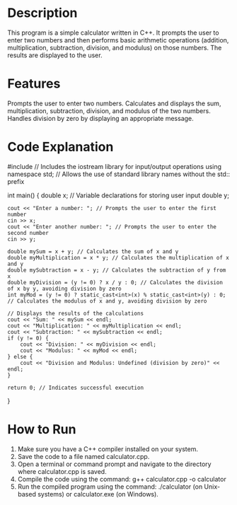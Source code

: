 # Description
This program is a simple calculator written in C++. It prompts the user to enter two numbers and then performs basic arithmetic operations (addition, multiplication, subtraction, division, and modulus) on those numbers. The results are displayed to the user.

# Features
Prompts the user to enter two numbers.
Calculates and displays the sum, multiplication, subtraction, division, and modulus of the two numbers.
Handles division by zero by displaying an appropriate message.
# Code Explanation

#include <iostream> // Includes the iostream library for input/output operations
using namespace std; // Allows the use of standard library names without the std:: prefix

int main() {
    double x; // Variable declarations for storing user input
    double y;

    cout << "Enter a number: "; // Prompts the user to enter the first number
    cin >> x;
    cout << "Enter another number: "; // Prompts the user to enter the second number
    cin >> y;

    double mySum = x + y; // Calculates the sum of x and y
    double myMultiplication = x * y; // Calculates the multiplication of x and y
    double mySubtraction = x - y; // Calculates the subtraction of y from x
    double myDivision = (y != 0) ? x / y : 0; // Calculates the division of x by y, avoiding division by zero
    int myMod = (y != 0) ? static_cast<int>(x) % static_cast<int>(y) : 0; // Calculates the modulus of x and y, avoiding division by zero

    // Displays the results of the calculations
    cout << "Sum: " << mySum << endl;
    cout << "Multiplication: " << myMultiplication << endl;
    cout << "Subtraction: " << mySubtraction << endl;
    if (y != 0) {
        cout << "Division: " << myDivision << endl;
        cout << "Modulus: " << myMod << endl;
    } else {
        cout << "Division and Modulus: Undefined (division by zero)" << endl;
    }

    return 0; // Indicates successful execution
}
# How to Run
1. Make sure you have a C++ compiler installed on your system.
2. Save the code to a file named calculator.cpp.
3. Open a terminal or command prompt and navigate to the directory where calculator.cpp is saved.
4. Compile the code using the command: g++ calculator.cpp -o calculator
5. Run the compiled program using the command: ./calculator (on Unix-based systems) or calculator.exe (on Windows).
